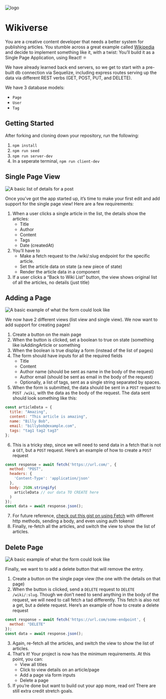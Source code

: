 ![logo](https://user-images.githubusercontent.com/44912347/202296600-c5f247d6-9616-49db-88f0-38433429d781.jpg)

# Wikiverse
You are a creative content developer that needs a better system for publishing articles. You stumble across a great example called [Wikipedia](https://en.wikipedia.org/wiki/React_(JavaScript_library)) and decide to implement something like it, with a twist: You’ll build it as a Single Page Application, using React! ⚛️

We have already learned back end servers, so we get to start with a pre-built db connection via Sequelize, including express routes serving up the data via different REST verbs (GET, POST, PUT, and DELETE).

We have 3 database models:
- `Page`
- `User`
- `Tag`

## Getting Started
After forking and cloning down your repository, run the following:

1. `npm install`
2. `npm run seed`
3. `npm run server-dev`
4. In a seperate terminal, `npm run client-dev`

## Single Page View

![A basic list of details for a post](https://user-images.githubusercontent.com/44912347/202553319-5c3cd524-64ab-4524-a64c-fc2be96cf209.png)

Once you’ve got the app started up, it’s time to make your first edit and add support for the single page view! Here are a few requirements:
1. When a user clicks a single article in the list, the details show the articles: 
    - Title
    - Author
    - Content
    - Tags
    - Date (createdAt)
2. You’ll have to
    - Make a fetch request to the /wiki/:slug endpoint for the specific article.
    - Set the article data on state (a new piece of state)
    - Render the article data in a component
3. If a user clicks a “Back to Wiki List” button, the view shows original list of all the articles, no details (just title)

## Adding a Page

![A basic example of what the form could look like](https://user-images.githubusercontent.com/44912347/202553670-eb39915e-3e4f-47fa-be9c-f02727b4d6e8.png)

We now have 2 different views (list view and single view). We now want to add support for creating pages!
1. Create a button on the main page
2. When the button is clicked, set a boolean to true on state (something like isAddingArticle or something
3. When the boolean is true display a form (instead of the list of pages)
4. The form should have inputs for all the required fields
    - Title
    - Content
    - Author name (should be sent as name in the body of the request)
    - Author email (should be sent as email in the body of the request)
    - Optionally, a list of tags, sent as a single string separated by spaces.
5. When the form is submitted, the data should be sent in a `POST` request to `POST /wiki`, with the data as the body of the request. The data sent should look something like this:
```js
const articleData = {
  title: "Amazing",
  content: "This article is amazing",
  name: "Billy Bob",
  email: "billybob@example.com",
  tags: "tag1 tag2 tag3"
};
```
6. This is a tricky step, since we will need to send data in a fetch that is not a `GET`, but a `POST` request. Here’s an example of how to create a `POST` request
```js
const response = await fetch('https://url.com/', {
  method: "POST",
  headers: {
    'Content-Type': 'application/json'
  },
  body: JSON.stringify(
    articleData // our data TO CREATE here
  )
});
const data = await response.json();
```

7. For future reference, [check out this gist on using Fetch](https://gist.github.com/wallacepreston/d645727890565aeb6e4168771feb7f97) with different http methods, sending a body, and even using auth tokens!
8. Finally, re-fetch all the articles, and switch the view to show the list of articles.

## Delete Page
![A basic example of what the form could look like](https://user-images.githubusercontent.com/44912347/202554199-e0e69faf-1294-4c35-9812-71176472f367.png)

Finally, we want to to add a delete button that will remove the entry.

1. Create a button on the single page view (the one with the details on that page)
2. When the button is clicked, send a `DELETE` request to `DELETE /wiki/:slug`. Though we don’t need to send anything in the body of the request, we will need to call fetch a tad differently. This fetch is also not a get, but a delete request. Here’s an example of how to create a delete request
```js
const response = await fetch('https://url.com/some-endpoint', {
  method: "DELETE"
});
const data = await response.json();
```
3. Again, re-fetch all the articles, and switch the view to show the list of articles.
4. That’s it! Your project is now has the minimum requirements. At this point, you can:
    - View all titles
    - Click to view details on an article/page
    - Add a page via form inputs
    - Delete a page
5. If you’re done but want to build out your app more, read on! There are still extra credit stretch goals.
